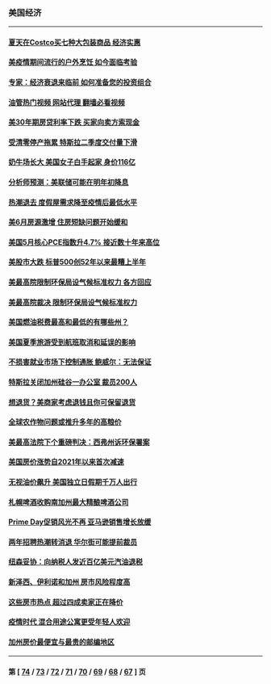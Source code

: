 ### 美国经济
---
#### [夏天在Costco买七种大包装商品 经济实惠](../../pages/ncid1078158/n13762553.md?07040045) 
#### [美疫情期间流行的户外烹饪 如今面临考验](../../pages/ncid1078158/n13772365.md?07040045) 
#### [专家：经济衰退来临前 如何准备您的投资组合](../../pages/ncid1078158/n13772364.md?07040045) 
#### [油管热门视频 网站代理 翻墙必看视频](http://209.222.30.114:81/youtube.html?07040045)
#### [美30年期房贷利率下跌 买家向卖方索现金](../../pages/ncid1078158/n13772295.md?07040045) 
#### [受清零停产拖累 特斯拉二季度交付量下滑](../../pages/ncid1078158/n13772234.md?07040045) 
#### [奶牛场长大 美国女子白手起家 身价116亿](../../pages/ncid1078158/n13770994.md?07040045) 
#### [分析师预测：美联储可能在明年初降息](../../pages/ncid1078158/n13772057.md?07040045) 
#### [热潮退去 度假屋需求降至疫情后最低水平](../../pages/ncid1078158/n13771913.md?07040045) 
#### [美6月房源激增 住房短缺问题开始缓和](../../pages/ncid1078158/n13771588.md?07040045) 
#### [美国5月核心PCE指数升4.7% 接近数十年来高位](../../pages/ncid1078158/n13770992.md?07040045) 
#### [美股市大跌 标普500创52年以来最糟上半年](../../pages/ncid1078158/n13770988.md?07040045) 
#### [美最高院限制环保局设气候标准权力 各方回应](../../pages/ncid1078158/n13770901.md?07040045) 
#### [美最高院裁决 限制环保局设气候标准权力](../../pages/ncid1078158/n13770868.md?07040045) 
#### [美国燃油税费最高和最低的有哪些州？](../../pages/ncid1078158/n13770341.md?07040045) 
#### [美国夏季旅游受到航班取消和延误的影响](../../pages/ncid1078158/n13770276.md?07040045) 
#### [不损害就业市场下控制通胀 鲍威尔：无法保证](../../pages/ncid1078158/n13770190.md?07040045) 
#### [特斯拉关闭加州硅谷一办公室 裁员200人](../../pages/ncid1078158/n13770149.md?07040045) 
#### [想退货？美商家考虑退钱且你可保留退货](../../pages/ncid1078158/n13769661.md?07040045) 
#### [全球农作物问题或推升多年的高粮价](../../pages/ncid1078158/n13769592.md?07040045) 
#### [美最高法院下个重磅判决：西弗州诉环保署案](../../pages/ncid1078158/n13769362.md?07040045) 
#### [美国房价涨势自2021年以来首次减速](../../pages/ncid1078158/n13769511.md?07040045) 
#### [无视油价飙升 美国独立日假期千万人出行](../../pages/ncid1078158/n13769490.md?07040045) 
#### [札幌啤酒收购南加州最大精酿啤酒公司](../../pages/ncid1078158/n13768291.md?07040045) 
#### [Prime Day促销风光不再 亚马逊销售增长放缓](../../pages/ncid1078158/n13768791.md?07040045) 
#### [两年招聘热潮转消退 华尔街可能提前裁员](../../pages/ncid1078158/n13768737.md?07040045) 
#### [纽森妥协：向纳税人发近百亿美元汽油退税](../../pages/ncid1078158/n13768765.md?07040045) 
#### [新泽西、伊利诺和加州 房市风险程度高](../../pages/ncid1078158/n13768427.md?07040045) 
#### [这些房市热点 超过四成卖家正在降价](../../pages/ncid1078158/n13768265.md?07040045) 
#### [疫情时代 混合用途公寓更受年轻人欢迎](../../pages/ncid1078158/n13768248.md?07040045) 
#### [加州房价最便宜与最贵的邮编地区](../../pages/ncid1078158/n13768067.md?07040045) 

---
#### 第 [ [74](./74.md?07040045) / [73](./73.md?07040045) / [72](./72.md?07040045) / [71](./71.md?07040045) / [70](./70.md?07040045) / [69](./69.md?07040045) / [68](./68.md?07040045) / [67](./67.md?07040045) ] 页
